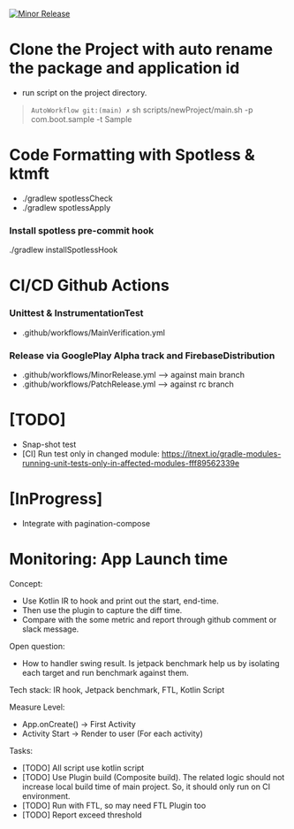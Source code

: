 [![Minor Release](https://github.com/wasinpp/AutoWorkflow/actions/workflows/MinorRelease.yml/badge.svg?branch=main)](https://github.com/wasinpp/AutoWorkflow/actions/workflows/MinorRelease.yml)

# Clone the Project with auto rename the package and application id
- run script on the project directory.
> `AutoWorkflow git:(main) ✗` sh scripts/newProject/main.sh -p com.boot.sample -t Sample

# Code Formatting with Spotless & ktmft
- ./gradlew spotlessCheck
- ./gradlew spotlessApply
### Install spotless pre-commit hook
./gradlew installSpotlessHook 

# CI/CD Github Actions
### Unittest & InstrumentationTest 
- .github/workflows/MainVerification.yml

### Release via GooglePlay Alpha track and FirebaseDistribution
- .github/workflows/MinorRelease.yml --> against main branch
- .github/workflows/PatchRelease.yml --> against rc branch

# [TODO] 
- Snap-shot test
- [CI] Run test only in changed module: https://itnext.io/gradle-modules-running-unit-tests-only-in-affected-modules-fff89562339e

# [InProgress]
- Integrate with pagination-compose

# Monitoring: App Launch time
Concept:
- Use Kotlin IR to hook and print out the start, end-time. 
- Then use the plugin to capture the diff time.
- Compare with the some metric and report through github comment or slack message.

Open question: 
- How to handler swing result. 
  Is jetpack benchmark help us by isolating each target and run benchmark against them.
  
Tech stack: 
IR hook, Jetpack benchmark, FTL, Kotlin Script

Measure Level:
- App.onCreate() -> First Activity
- Activity Start -> Render to user (For each activity)

Tasks: 
- [TODO] All script use kotlin script
- [TODO] Use Plugin build (Composite build). The related logic should not increase local build time of main project. 
  So, it should only run on CI environment.
- [TODO] Run with FTL, so may need FTL Plugin too
- [TODO] Report exceed threshold